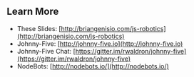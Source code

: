 ##  Learn More

- These Slides: [http://briangenisio.com/js-robotics](http://briangenisio.com/js-robotics)
- Johnny-Five: [http://johnny-five.io](http://johnny-five.io)
- Johnny-Five Chat: [https://gitter.im/rwaldron/johnny-five](https://gitter.im/rwaldron/johnny-five)
- NodeBots: [http://nodebots.io/](http://nodebots.io/)
